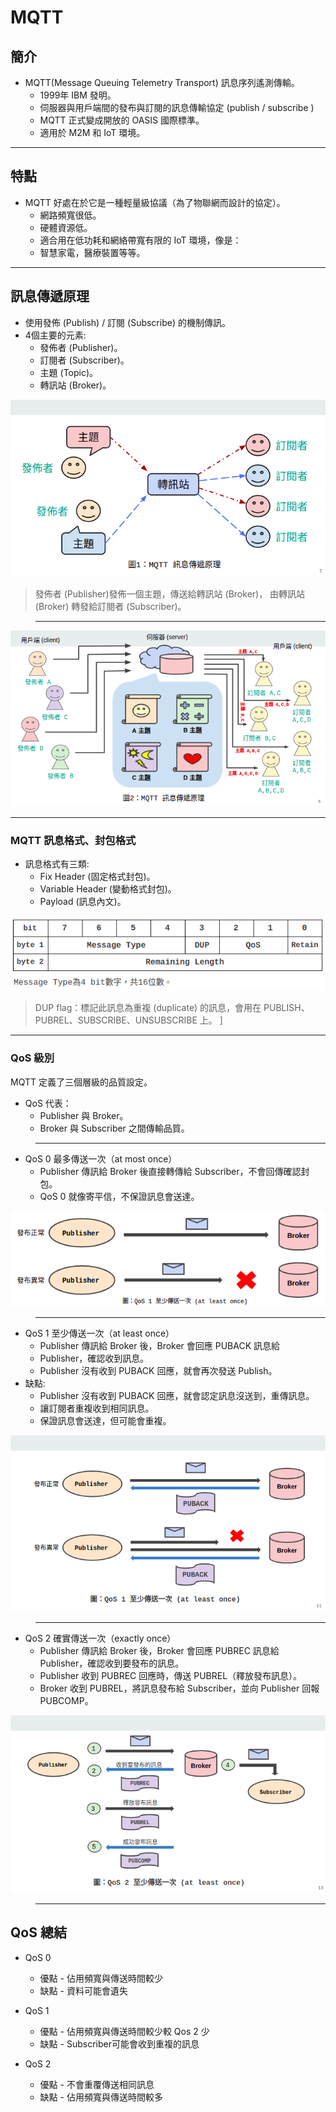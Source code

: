 # MQTT

## 簡介

- MQTT(Message Queuing Telemetry Transport) 訊息序列遙測傳輸。
    - 1999年 IBM 發明。
    - 伺服器與用戶端間的發布與訂閱的訊息傳輸協定 (publish / subscribe )
    - MQTT 正式變成開放的 OASIS 國際標準。
    - 適用於 M2M 和 IoT 環境。

---

## 特點

- MQTT 好處在於它是一種輕量級協議（為了物聯網而設計的協定）。
    - 網路頻寬很低。
    - 硬體資源低。
    - 適合用在低功耗和網絡帶寬有限的 IoT 環境，像是：
    - 智慧家電，醫療裝置等等。 
 
--- 
 
## 訊息傳遞原理

- 使用發佈 (Publish) / 訂閱 (Subscribe) 的機制傳訊。
- 4個主要的元素:
    - 發佈者 (Publisher)。
    - 訂閱者 (Subscriber)。
    - 主題 (Topic)。
    - 轉訊站 (Broker)。

![m1](https://github.com/xuan103/MQTT/blob/main/png/m1.png)

> 發佈者 (Publisher)發佈一個主題，傳送給轉訊站 (Broker)，
由轉訊站 (Broker) 轉發給訂閱者 (Subscriber)。

>---

![m2](https://github.com/xuan103/MQTT/blob/main/png/m2.png)

---

### MQTT 訊息格式、封包格式

- 訊息格式有三類:
    - Fix Header (固定格式封包)。
    - Variable Header (變動格式封包)。
    - Payload (訊息內文)。
    
![m3_bit](https://github.com/xuan103/MQTT/blob/main/png/m3_bit.png)

>DUP flag：標記此訊息為重複 (duplicate) 的訊息，會用在 PUBLISH、PUBREL、SUBSCRIBE、UNSUBSCRIBE 上。 ]

---

### QoS 級別

MQTT 定義了三個層級的品質設定。

- QoS 代表：
    - Publisher 與 Broker。
    - Broker 與 Subscriber 之間傳輸品質。

>---
>
- QoS 0 最多傳送一次（at most once）
    - Publisher 傳訊給 Broker 後直接轉傳給 Subscriber，不會回傳確認封包。
    - QoS 0 就像寄平信，不保證訊息會送達。

![m4_QoS0](https://github.com/xuan103/MQTT/blob/main/png/m4_QoS0.png)

>---

- QoS 1 至少傳送一次（at least once）
    - Publisher 傳訊給 Broker 後，Broker 會回應 PUBACK 訊息給
    - Publisher，確認收到訊息。
    - Publisher 沒有收到 PUBACK 回應，就會再次發送 Publish。
- 缺點:
    - Publisher 沒有收到 PUBACK 回應，就會認定訊息沒送到，重傳訊息。
    - 讓訂閱者重複收到相同訊息。
    - 保證訊息會送達，但可能會重複。

![m5_QoS1](https://github.com/xuan103/MQTT/blob/main/png/m5_QoS1.png)

>---

- QoS 2 確實傳送一次（exactly once）
    - Publisher 傳訊給 Broker 後，Broker 會回應 PUBREC 訊息給 Publisher，確認收到要發布的訊息。
    - Publisher 收到 PUBREC 回應時，傳送 PUBREL（釋放發布訊息）。
    - Broker 收到 PUBREL，將訊息發布給 Subscriber，並向 Publisher 回報PUBCOMP。

![m6_QoS2](https://github.com/xuan103/MQTT/blob/main/png/m6_QoS2.png)

>---

## QoS 總結

- QoS 0
    - 優點 - 佔用頻寬與傳送時間較少
    - 缺點 - 資料可能會遺失

- QoS 1
    - 優點 - 佔用頻寬與傳送時間較少較 Qos 2 少
    - 缺點 - Subscriber可能會收到重複的訊息

- QoS 2
    - 優點 - 不會重覆傳送相同訊息
    - 缺點 - 佔用頻寬與傳送時間較多



